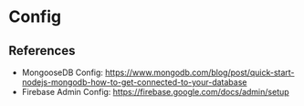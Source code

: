 # Config

## References
- MongooseDB Config: https://www.mongodb.com/blog/post/quick-start-nodejs-mongodb-how-to-get-connected-to-your-database
- Firebase Admin Config: https://firebase.google.com/docs/admin/setup